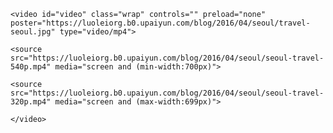 <div>

	<video id="video" class="wrap" controls="" preload="none" poster="https://luoleiorg.b0.upaiyun.com/blog/2016/04/seoul/travel-seoul.jpg" type="video/mp4">  

	<source src="https://luoleiorg.b0.upaiyun.com/blog/2016/04/seoul/seoul-travel-540p.mp4" media="screen and (min-width:700px)">

	<source src="https://luoleiorg.b0.upaiyun.com/blog/2016/04/seoul/seoul-travel-320p.mp4" media="screen and (max-width:699px)">  

	</video>

</div>

